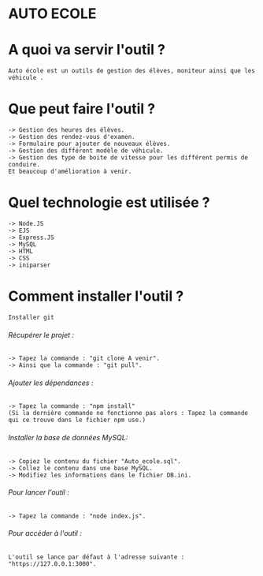 # AUTO ECOLE

# A quoi va servir l'outil ? 
	Auto école est un outils de gestion des élèves, moniteur ainsi que les véhicule .

# Que peut faire l'outil ? 
	-> Gestion des heures des élèves.
	-> Gestion des rendez-vous d'examen.
	-> Formulaire pour ajouter de nouveaux élèves.
	-> Gestion des différent modèle de véhicule.
	-> Gestion des type de boite de vitesse pour les différent permis de conduire.
	Et beaucoup d'amélioration à venir. 

# Quel technologie est utilisée ? 
	-> Node.JS
	-> EJS
	-> Express.JS
	-> MySQL
	-> HTML
	-> CSS
	-> iniparser
# Comment installer l'outil ? 
	Installer git 

   ###### Récupérer le projet : 
	-> Tapez la commande : "git clone A venir".
	-> Ainsi que la commande : "git pull".

   ###### Ajouter les dépendances :
   	-> Tapez la commande : "npm install"
	(Si la dernière commande ne fonctionne pas alors : Tapez la commande qui ce trouve dans le fichier npm use.)

   ###### Installer la base de données MySQL:
	-> Copiez le contenu du fichier "Auto_ecole.sql".
	-> Collez le contenu dans une base MySQL.
	-> Modifiez les informations dans le fichier DB.ini. 

   ###### Pour lancer l'outil :
	-> Tapez la commande : "node index.js".

   ###### Pour accéder à l'outil :
	L'outil se lance par défaut à l'adresse suivante : "https://127.0.0.1:3000".



